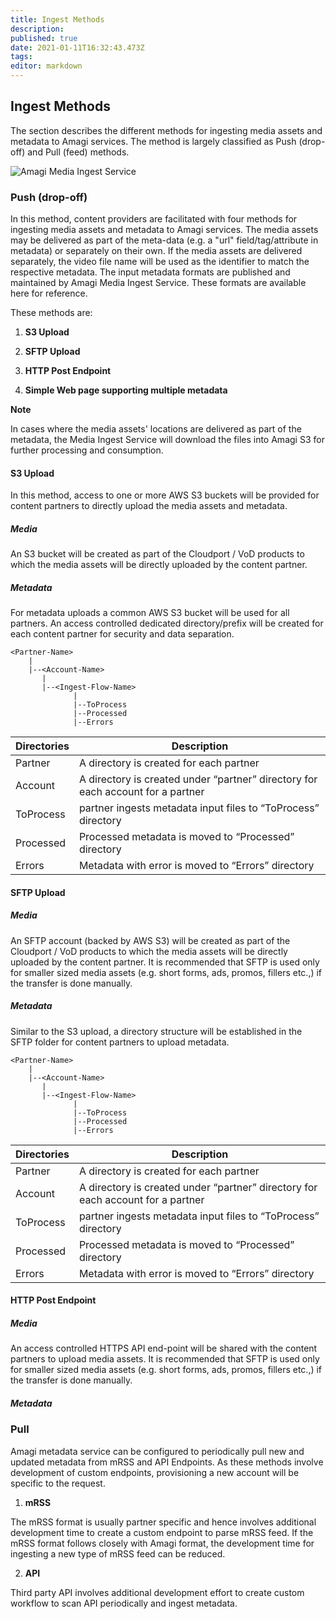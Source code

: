 ```yaml
---
title: Ingest Methods
description: 
published: true
date: 2021-01-11T16:32:43.473Z
tags: 
editor: markdown
---
```


## Ingest Methods

The section describes the different methods for ingesting media assets and metadata to Amagi services. The method is largely classified as Push (drop-off) and Pull (feed) methods.

![Amagi Media Ingest Service](https://vinod-amagi.github.io/amgdoc/metadata/metadata_ingest_svc.png)

### Push (drop-off)

<p>In this method, content providers are facilitated with four methods for ingesting media assets and metadata to Amagi services. The media assets may be delivered as part of the meta-data (e.g. a "url" field/tag/attribute in metadata) or separately on their own. If the media assets are delivered separately, the video file name will be used as the identifier to match the respective metadata. The input metadata formats are published and maintained by Amagi Media Ingest Service. These formats are available here for reference.
</p>

These methods are:

1. **S3 Upload**

2. **SFTP Upload**

3. **HTTP Post Endpoint**

4. **Simple Web page supporting multiple metadata**

**Note**

In cases where the media assets' locations are delivered as part of the metadata, the Media Ingest Service will download the files into Amagi S3 for further processing and consumption. 

#### S3 Upload

In this method, access to one or more AWS S3 buckets will be provided for content partners to directly upload the media assets and metadata. 

##### Media

An S3 bucket will be created as part of the Cloudport / VoD products to which the media assets will be directly uploaded by the content partner.

##### Metadata

For metadata uploads a common AWS S3 bucket will be used for all partners. An access controlled dedicated directory/prefix will be created for each content partner for security and data separation.

```
<Partner-Name>
    |
    |--<Account-Name>
       |
       |--<Ingest-Flow-Name>
              |
              |--ToProcess
              |--Processed
              |--Errors
```

 | Directories | Description |
 |-------------|-------------|
 |Partner | A directory is created for each partner|
 |Account| A directory is created under “partner” directory for each account for a partner|
 |ToProcess|partner ingests metadata input files to “ToProcess” directory|
 |Processed|Processed metadata is moved to “Processed” directory|
 |Errors|Metadata with error is moved to “Errors” directory|

#### SFTP Upload

##### Media

An SFTP account (backed by AWS S3) will be created as part of the Cloudport / VoD products to which the media assets will be directly uploaded by the content partner. It is recommended that SFTP is used only for smaller sized media assets (e.g. short forms, ads, promos, fillers etc.,) if the transfer is done manually.

##### Metadata

Similar to the S3 upload, a directory structure will be established in the SFTP folder for content partners to upload metadata.

```
<Partner-Name>
    |
    |--<Account-Name>
       |
       |--<Ingest-Flow-Name>
              |
              |--ToProcess
              |--Processed
              |--Errors
```

 | Directories | Description |
 |-------------|-------------|
 |Partner | A directory is created for each partner|
 |Account| A directory is created under “partner” directory for each account for a partner|
 |ToProcess|partner ingests metadata input files to “ToProcess” directory|
 |Processed|Processed metadata is moved to “Processed” directory|
 |Errors|Metadata with error is moved to “Errors” directory|

#### HTTP Post Endpoint

##### Media

An access controlled HTTPS API end-point will be shared with the content partners to upload media assets. It is recommended that SFTP is used only for smaller sized media assets (e.g. short forms, ads, promos, fillers etc.,) if the transfer is done manually.

##### Metadata

### Pull

Amagi metadata service can be configured to periodically pull new and updated metadata from mRSS and API Endpoints. As these methods involve development of custom endpoints, provisioning a new account will be specific to the request.

1. **mRSS**

The mRSS format is usually partner specific and hence involves additional development time to create a custom endpoint to parse mRSS feed. If the mRSS format follows closely with Amagi format, the development time for ingesting a new type of mRSS feed can be reduced.

2. **API**

Third party API involves additional development effort to create custom workflow to scan API periodically and ingest metadata.

